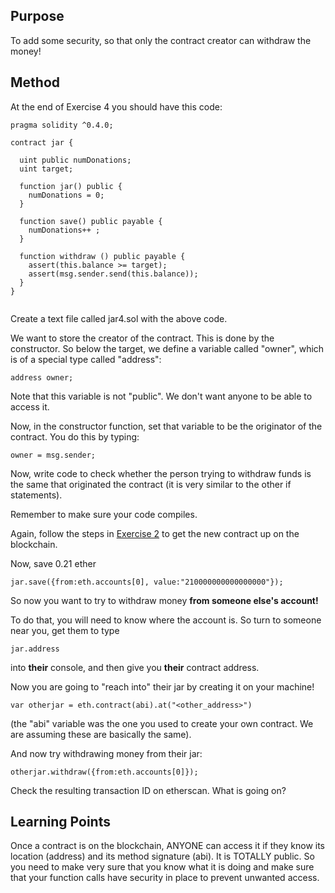 ## Purpose

To add some security, so that only the contract creator can withdraw the money!

## Method 

At the end of Exercise 4 you should have this code:

```
pragma solidity ^0.4.0;

contract jar {
  
  uint public numDonations; 
  uint target;

  function jar() public {
    numDonations = 0;
  }

  function save() public payable {
    numDonations++ ;
  }

  function withdraw () public payable {
    assert(this.balance >= target);
    assert(msg.sender.send(this.balance));
  }
}


```

Create a text file called jar4.sol with the above code.

We want to store the creator of the contract. This is done by the constructor. So below the target, we define a variable called "owner", which is of a special type called "address":

    address owner;
    
    
Note that this variable is not "public". We don't want anyone to be able to access it.

Now, in the constructor function, set that variable to be the originator of the contract. You do this by typing:

    owner = msg.sender;
    
Now, write code to check whether the person trying to withdraw funds is the same that originated the contract (it is very similar to the other if statements).

Remember to make sure your code compiles.

Again, follow the steps in [Exercise 2](https://gist.github.com/danmermel/66c87ffb1b6174999762c45d5251ffdf) to get the new contract up on the blockchain.

Now, save 0.21 ether

    jar.save({from:eth.accounts[0], value:"210000000000000000"});

So now you want to try to withdraw money **from someone else's account!**

To do that, you will need to know where the account is. So turn to someone near you, get them to type 

```
jar.address
```

into **their** console, and then give you **their** contract address.

Now you are going to "reach into" their jar by creating it on your machine!

    var otherjar = eth.contract(abi).at("<other_address>")
    
(the "abi" variable was the one you used to create your own contract. We are assuming these are basically the same).

And now try withdrawing money from their jar:

    otherjar.withdraw({from:eth.accounts[0]});

Check the resulting transaction ID on etherscan. What is going on?

## Learning Points

Once a contract is on the blockchain, ANYONE can access it if they know its location (address) and its method signature (abi). It is TOTALLY public. So you need to make very sure that you know what it is doing and make sure that your function calls have security in place to prevent unwanted access.
